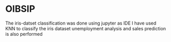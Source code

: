 # OIBSIP
The iris-datset classification was done using jupyter as IDE
I have used KNN to classify the iris dataset
unemployment analysis and sales prediction is also performed 

